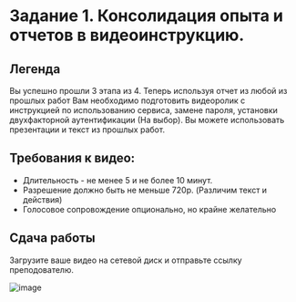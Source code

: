 # Задание 1. Консолидация опыта и отчетов в видеоинструкцию. 
## Легенда
Вы успешно прошли 3 этапа из 4. Теперь используя отчет из любой из прошлых работ Вам необходимо подготовить видеоролик с инструкцией по использованию сервиса, замене пароля, установки двухфакторной аутентификации (На выбор). 
Вы можете использовать презентации и текст из прошлых работ. 
## Требования к видео:
- Длительность - не менее 5 и не более 10 минут.
- Разрешение должно быть не меньше 720p. (Различим текст и действия)
- Голосовое сопровождение опционально, но крайне желательно
## Сдача работы
Загрузите ваше видео на сетевой диск и отправьте ссылку преподователю. 

![image](https://github.com/user-attachments/assets/861d18da-d0a4-4994-a321-1ff9a04824ba)
